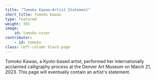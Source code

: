 ```yaml
---
title: "Tomoko Kawao—Artist Statement"
short_title: Tomoko Kawao
type: featured
weight: 301
image:
    id: tomoko-cover
contributor:
    - id: tomoko
class: left-column black-page
---
```


Tomoko Kawao, a Kyoto-based artist, performed her internationally acclaimed calligraphy process at the Denver Art Museum on March 21, 2023. This page will eventually contain an artist's statement. 